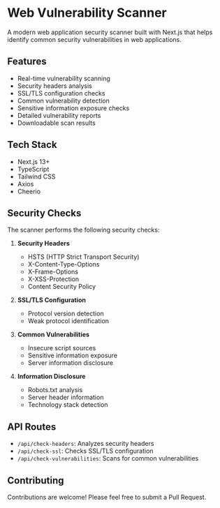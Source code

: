 # Web Vulnerability Scanner

A modern web application security scanner built with Next.js that helps identify common security vulnerabilities in web applications.

## Features

- Real-time vulnerability scanning
- Security headers analysis
- SSL/TLS configuration checks
- Common vulnerability detection
- Sensitive information exposure checks
- Detailed vulnerability reports
- Downloadable scan results

## Tech Stack

- Next.js 13+
- TypeScript
- Tailwind CSS
- Axios
- Cheerio

## Security Checks

The scanner performs the following security checks:

1. **Security Headers**
   - HSTS (HTTP Strict Transport Security)
   - X-Content-Type-Options
   - X-Frame-Options
   - X-XSS-Protection
   - Content Security Policy

2. **SSL/TLS Configuration**
   - Protocol version detection
   - Weak protocol identification

3. **Common Vulnerabilities**
   - Insecure script sources
   - Sensitive information exposure
   - Server information disclosure

4. **Information Disclosure**
   - Robots.txt analysis
   - Server header information
   - Technology stack detection

## API Routes

- `/api/check-headers`: Analyzes security headers
- `/api/check-ssl`: Checks SSL/TLS configuration
- `/api/check-vulnerabilities`: Scans for common vulnerabilities

## Contributing

Contributions are welcome! Please feel free to submit a Pull Request.

